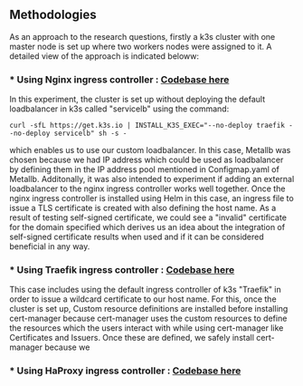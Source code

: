## Methodologies

As an approach to the research questions, firstly a k3s cluster with one master node is set up where two workers nodes were assigned to it. A detailed view of the approach is indicated beloww:


### * Using Nginx ingress controller : <a href="https://github.com/dikshita-git/RP_Ingress_security-IPv4_and_IPv6/tree/main/K3s/Demo/Certificate_with_k3s%2Bnginx">Codebase here</a> 

In this experiment, the cluster is set up without deploying the default loadbalancer in k3s called "servicelb"  using the command:

```
curl -sfL https://get.k3s.io | INSTALL_K3S_EXEC="--no-deploy traefik --no-deploy servicelb" sh -s -
```
 which enables us to use our custom loadbalancer. In this case, Metallb was chosen because we had IP address which could be used as loadbalancer by defining them in the IP address pool mentioned in Configmap.yaml of Metallb. Additonally, it was also intended to experiment if adding an external loadbalancer to the nginx ingress controller works well together. Once the nginx ingress controller is installed using Helm in this case, an ingress file to issue a TLS certificate is created with also defining the host name. As a result of testing self-signed certificate, we could see a "invalid" certificate for the domain specified which derives us an idea about the integration of self-signed certificate results when used and if it can be considered beneficial in any way.


### * Using Traefik ingress controller : <a href="https://github.com/dikshita-git/RP_Ingress_security-IPv4_and_IPv6/tree/main/K3s/Demo/Certificate_with_k3s%2Btraefik">Codebase here</a>

This case includes using the default ingress controller of k3s "Traefik" in order to issue a wildcard certificate to our host name. For this, once the cluster is set up, Custom resource definitions are installed before installing cert-manager because cert-manager uses the custom resources to define the resources which the users interact with while using cert-manager like Certificates and Issuers. Once these are defined, we safely install cert-manager because we  


### * Using HaProxy ingress controller : <a href="https://github.com/dikshita-git/RP_Ingress_security-IPv4_and_IPv6/tree/main/K3s/Demo/Certificate_with_k3s%2BHaProxy">Codebase here</a>
